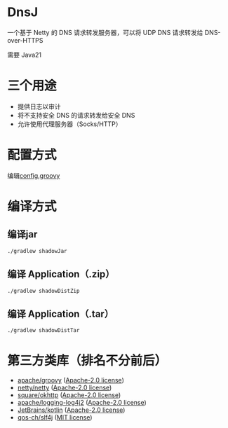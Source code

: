 # DnsJ
一个基于 Netty 的 DNS 请求转发服务器，可以将 UDP DNS 请求转发给 DNS-over-HTTPS

需要 Java21

# 三个用途
- 提供日志以审计
- 将不支持安全 DNS 的请求转发给安全 DNS
- 允许使用代理服务器（Socks/HTTP）

# 配置方式
编辑[config.groovy](src/main/resources/config.groovy)

# 编译方式
## 编译jar
```shell
./gradlew shadowJar
```

## 编译 Application（.zip）
```shell
./gradlew shadowDistZip
```

## 编译 Application（.tar）
```shell
./gradlew shadowDistTar
```

# 第三方类库（排名不分前后）
- [apache/groovy](https://github.com/apache/groovy) ([Apache-2.0 license](https://github.com/apache/groovy#Apache-2.0-1-ov-file))
- [netty/netty](https://github.com/netty/netty) ([Apache-2.0 license](https://github.com/netty/netty#Apache-2.0-1-ov-file))
- [square/okhttp](https://github.com/square/okhttp) ([Apache-2.0 license](https://github.com/square/okhttp#Apache-2.0-1-ov-file)) 
- [apache/logging-log4j2](https://github.com/apache/logging-log4j2) ([Apache-2.0 license](https://github.com/apache/logging-log4j2#Apache-2.0-1-ov-file)) 
- [JetBrains/kotlin](https://github.com/JetBrains/kotlin) ([Apache-2.0 license](https://github.com/JetBrains/kotlin/blob/master/license/LICENSE.txt)) 
- [qos-ch/slf4j](https://github.com/qos-ch/slf4j) ([MIT license](https://github.com/qos-ch/slf4j#MIT-1-ov-file)) 
